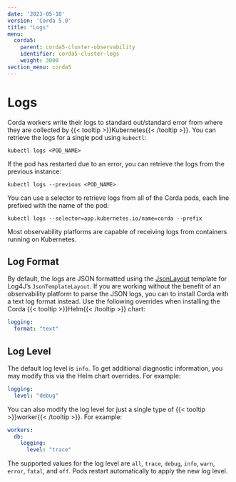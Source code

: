 ```yaml
---
date: '2023-05-10'
version: 'Corda 5.0'
title: "Logs"
menu:
  corda5:
    parent: corda5-cluster-observability
    identifier: corda5-cluster-logs
    weight: 3000
section_menu: corda5
---
```

# Logs
Corda workers write their logs to standard out/standard error from where they are collected by {{< tooltip >}}Kubernetes{{< /tooltip >}}.
You can retrieve the logs for a single pod using `kubectl`:

```kubectl
kubectl logs <POD_NAME>
```

If the pod has restarted due to an error, you can retrieve the logs from the previous instance:

```kubectl
kubectl logs --previous <POD_NAME>
```

You can use a selector to retrieve logs from all of the Corda pods, each line prefixed with the name of the pod:

```kubectl
kubectl logs --selector=app.kubernetes.io/name=corda --prefix
```

Most observability platforms are capable of receiving logs from containers running on Kubernetes.

## Log Format

By default, the logs are JSON formatted using the [JsonLayout](https://logging.apache.org/log4j/2.x/manual/json-template-layout.html#event-templates)
template for Log4J’s `JsonTemplateLayout`.
If you are working without the benefit of an observability platform to parse the JSON logs, you can
to install Corda with a text log format instead. Use the following overrides when installing the Corda {{< tooltip >}}Helm{{< /tooltip >}} chart:

```yaml
logging:
  format: "text"
```

## Log Level

The default log level is `info`. To get additional diagnostic information, you may modify this via the Helm chart overrides. For example:

```yaml
logging:
  level: "debug"
```

You can also modify the log level for just a single type of {{< tooltip >}}worker{{< /tooltip >}}. For example:

```yaml
workers:
  db:
    logging:
      level: "trace"
```

The supported values for the log level are `all`, `trace`, `debug`, `info`, `warn`, `error`, `fatal`, and `off`.
Pods restart automatically to apply the new log level.
